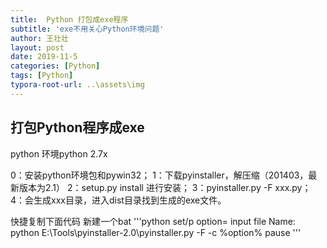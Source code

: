```yaml
---
title:  Python 打包成exe程序
subtitle: 'exe不用关心Python环境问题'
author: 王壮壮
layout: post
date: 2019-11-5
categories: [Python]
tags: [Python]
typora-root-url: ..\assets\img
---
```

##         打包Python程序成exe

python 环境python 2.7x
 
0：安装python环境包和pywin32；
1：下载pyinstaller，解压缩（201403，最新版本为2.1）
2：setup.py install 进行安装；
3：pyinstaller.py -F xxx.py；
4：会生成xxx目录，进入dist目录找到生成的exe文件。
 
快捷复制下面代码 新建一个bat 
'''python
set/p option= input file Name:
python E:\Tools\pyinstaller-2.0\pyinstaller.py -F -c %option%
pause
'''